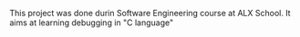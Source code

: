 This project was done durin Software Engineering course at ALX School. It aims at learning debugging in "C language"
